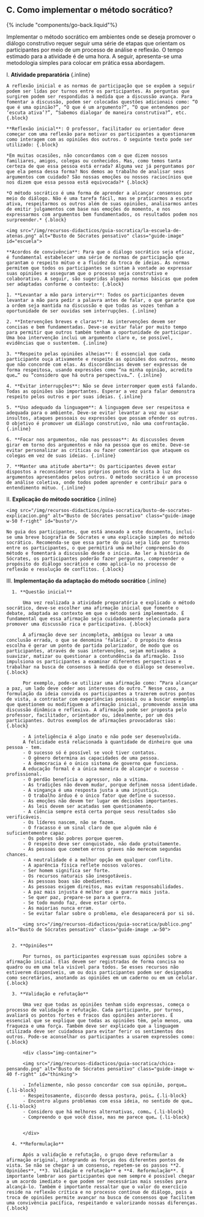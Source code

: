 ## C. Como implementar o método socrático?
{% include "components/go-back.liquid"%}

Implementar o método socrático em ambientes onde se deseja promover o diálogo construtivo requer seguir uma série de etapas que orientam os participantes por meio de um processo de análise e reflexão. O tempo estimado para a atividade é de uma hora. A seguir, apresenta-se uma metodologia simples para colocar em prática essa abordagem.

I.  **Atividade preparatória** {.inline}

    A reflexão inicial e as normas de participação que se expõem a seguir podem ser lidas por turnos entre os participantes. As perguntas que surgirem podem ser respondidas à medida que a discussão avança. Para fomentar a discussão, podem ser colocadas questões adicionais como: “O que é uma opinião?”, “O que é um argumento?”, “O que entendemos por ‘escuta ativa’?”, “Sabemos dialogar de maneira construtiva?”, etc. {.block}

    **Reflexão inicial**: O professor, facilitador ou orientador deve começar com uma reflexão para motivar os participantes a questionarem como interagem com as opiniões dos outros. O seguinte texto pode ser utilizado: {.block}

    *Em muitas ocasiões, não concordamos com o que dizem nossos familiares, amigos, colegas ou conhecidos. Mas, como temos tanta certeza de que essa pessoa está errada? Alguma vez já perguntamos por que ela pensa dessa forma? Nos demos ao trabalho de analisar seus argumentos com cuidado? São nossas emoções ou nossos raciocínios que nos dizem que essa pessoa está equivocada?* {.block}

    *O método socrático é uma forma de aprender a alcançar consensos por meio do diálogo. Não é uma tarefa fácil, mas se praticarmos a escuta ativa, respeitarmos os outros além de suas opiniões, analisarmos antes de emitir julgamentos com base nas emoções do momento, e nos expressarmos com argumentos bem fundamentados, os resultados podem nos surpreender.* {.block}

    <img src="/img/recursos-didacticos/guia-socratica/la-escuela-de-atenas.png" alt="Busto de Sócrates pensativo" class="guide-image" id="escuela">

    **Acordos de convivência**: Para que o diálogo socrático seja eficaz, é fundamental estabelecer uma série de normas de participação que garantam o respeito mútuo e a fluidez da troca de ideias. As normas permitem que todos os participantes se sintam à vontade ao expressar suas opiniões e asseguram que o processo seja construtivo e colaborativo. A seguir, são sugeridas algumas normas básicas que podem ser adaptadas conforme o contexto: {.block}

    1. **Levantar a mão para intervir**: Todos os participantes devem levantar a mão para pedir a palavra antes de falar, o que garante que a ordem seja mantida na discussão e que todas as vozes tenham a oportunidade de ser ouvidas sem interrupções. {.inline}

    2. **Intervenções breves e claras**: As intervenções devem ser concisas e bem fundamentadas. Deve-se evitar falar por muito tempo para permitir que outros também tenham a oportunidade de participar. Uma boa intervenção inclui um argumento claro e, se possível, evidências que o sustentem. {.inline}

    3. **Respeito pelas opiniões alheias**: É essencial que cada participante ouça ativamente e respeite as opiniões dos outros, mesmo que não concorde com elas. As discordâncias devem ser expressas de forma respeitosa, usando expressões como “na minha opinião, acredito que…” ou “considero que há outra perspectiva…”. {.inline}

    4. **Evitar interrupções**: Não se deve interromper quem está falando. Todas as opiniões são importantes. Esperar a vez para falar demonstra respeito pelos outros e por suas ideias. {.inline}

    5. **Uso adequado da linguagem**: A linguagem deve ser respeitosa e adequada para o ambiente. Deve-se evitar levantar a voz ou usar insultos, ataques pessoais ou expressões que possam ofender os outros. O objetivo é promover um diálogo construtivo, não uma confrontação. {.inline}

    6. **Focar nos argumentos, não nas pessoas**: As discussões devem girar em torno dos argumentos e não na pessoa que os emite. Deve-se evitar personalizar as críticas ou fazer comentários que ataquem os colegas em vez de suas ideias. {.inline}

    7. **Manter uma atitude aberta**: Os participantes devem estar dispostos a reconsiderar seus próprios pontos de vista à luz dos argumentos apresentados pelos outros. O método socrático é um processo de análise coletiva, onde todos podem aprender e contribuir para o entendimento mútuo. {.inline}

II. **Explicação do método socrático** {.inline}

    <img src="/img/recursos-didacticos/guia-socratica/busto-de-socrates-explicacion.png" alt="Busto de Sócrates pensativo" class="guide-image w-50 f-right" id="busto"/>
    
    No guia dos participantes, que está anexado a este documento, inclui-se uma breve biografia de Sócrates e uma explicação simples do método socrático. Recomenda-se que essa parte do guia seja lida por turnos entre os participantes, o que permitirá uma melhor compreensão do método e fomentará a discussão desde o início. Ao ler a história de Sócrates, os participantes poderão fazer perguntas, compreender o propósito do diálogo socrático e como aplicá-lo no processo de reflexão e resolução de conflitos. {.block}

    

III.  **Implementação da adaptação do método socrático** {.inline}

      1. **Questão inicial**
        
          Uma vez realizada a atividade preparatória e explicado o método socrático, deve-se escolher uma afirmação inicial que fomente o debate, adaptada ao contexto em que o método será implementado. É fundamental que essa afirmação seja cuidadosamente selecionada para promover uma discussão rica e participativa. {.block}

          A afirmação deve ser incompleta, ambígua ou levar a uma conclusão errada, o que se denomina ‘falácia’. O propósito dessa escolha é gerar um ponto de partida polarizador, de modo que os participantes, através de suas intervenções, sejam motivados a suavizar, matizar ou questionar a contundência da afirmação. Isso impulsiona os participantes a examinar diferentes perspectivas e trabalhar na busca de consensos à medida que o diálogo se desenvolve. {.block}

          Por exemplo, pode-se utilizar uma afirmação como: “Para alcançar a paz, um lado deve ceder aos interesses do outro.” Nesse caso, a formulação da ideia convida os participantes a trazerem outros pontos de vista, a contrastar com experiências pessoais ou a buscar exemplos que questionem ou modifiquem a afirmação inicial, promovendo assim uma discussão dinâmica e reflexiva. A afirmação pode ser proposta pelo professor, facilitador, orientador ou, idealmente, por um dos participantes. Outros exemplos de afirmações provocadoras são: {.block}

          - A inteligência é algo inato e não pode ser desenvolvida.
          A felicidade está relacionada à quantidade de dinheiro que uma pessoa - tem.
          - O sucesso só é possível se você tiver contatos.
          - O gênero determina as capacidades de uma pessoa.
          - A democracia é o único sistema de governo que funciona.
          A educação formal é a única maneira de alcançar o sucesso - profissional.
          - O perdão beneficia o agressor, não a vítima.
          - As tradições não devem mudar, porque definem nossa identidade.
          - A vingança é uma resposta justa a uma injustiça.
          - O trabalho árduo é o único fator que define o sucesso.
          - As emoções não devem ter lugar em decisões importantes.
          - As leis devem ser acatadas sem questionamento.
          - A ciência sempre está certa porque seus resultados são verificáveis.
          - Os líderes nascem, não se fazem.
          - O fracasso é um sinal claro de que alguém não é suficientemente capaz.
          - Os pobres são pobres porque querem.
          - O respeito deve ser conquistado, não dado gratuitamente.
          - As pessoas que cometem erros graves não merecem segundas chances.
          - A neutralidade é a melhor opção em qualquer conflito.
          - A aparência física reflete nossos valores.
          - Ser homem significa ser forte.
          - Os recursos naturais são inesgotáveis.
          - As pessoas boas são obedientes.
          - As pessoas exigem direitos, mas evitam responsabilidades.
          - A paz mais injusta é melhor que a guerra mais justa.
          - Se quer paz, prepare-se para a guerra.
          - Se todo mundo faz, deve estar certo.
          - As maiorias nunca erram.
          - Se evitar falar sobre o problema, ele desaparecerá por si só.

          <img src="/img/recursos-didacticos/guia-socratica/publico.png" alt="Busto de Sócrates pensativo" class="guide-image .w-50">

      
      2. **Opiniões** 

          Por turnos, os participantes expressam suas opiniões sobre a afirmação inicial. Elas devem ser registradas de forma concisa no quadro ou em uma tela visível para todos. Se esses recursos não estiverem disponíveis, um ou dois participantes podem ser designados como secretários, anotando as opiniões em um caderno ou em um celular. {.block}

      3. **Validação e refutação** 

          Uma vez que todas as opiniões tenham sido expressas, começa o processo de validação e refutação. Cada participante, por turnos, avaliará os pontos fortes e fracos das opiniões anteriores. É essencial que se explique que todas as opiniões têm, pelo menos, uma fraqueza e uma força. Também deve ser explicado que a linguagem utilizada deve ser cuidadosa para evitar ferir os sentimentos dos outros. Pode-se aconselhar os participantes a usarem expressões como: {.block}
          
          <div class="img-container">

          <img src="/img/recursos-didacticos/guia-socratica/chica-pensando.png" alt="Busto de Sócrates pensativo" class="guide-image w-40 f-right" id="thinking">

          - Infelizmente, não posso concordar com sua opinião, porque… {.li-block}
          - Respeitosamente, discordo dessa postura, pois… {.li-block}
          - Encontro alguns problemas com essa ideia, no sentido de que… {.li-block}
          - Considero que há melhores alternativas, como… {.li-block}
          - Compreendo o que você disse, mas me parece que… {.li-block}

          
          </div>

      4. **Reformulação**

          Após a validação e refutação, o grupo deve reformular a afirmação original, integrando as forças dos diferentes pontos de vista. Se não se chegar a um consenso, repetem-se os passos **2. Opiniões**, **3. Validação e refutação** e **4. Reformulação**. É importante lembrar aos participantes que nem sempre é possível chegar a um acordo imediato e que podem ser necessárias mais sessões para alcançá-lo. Também é importante ressaltar que o valor do exercício reside na reflexão crítica e no processo contínuo de diálogo, pois a troca de opiniões permite avançar na busca de consensos que facilitem uma convivência pacífica, respeitando e valorizando nossas diferenças. {.block}
